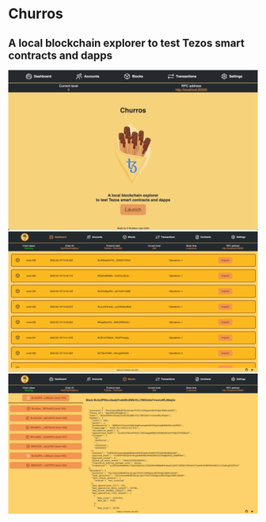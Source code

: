 # Churros

## A local blockchain explorer to test Tezos smart contracts and dapps

![screenshot](https://raw.githubusercontent.com/BubblesLabs/churros/no-electron/public/img/screenshot.png)
![screenshot](https://raw.githubusercontent.com/BubblesLabs/churros/no-electron/public/img/screenshot2.png)
![screenshot](https://raw.githubusercontent.com/BubblesLabs/churros/no-electron/public/img/screenshot3.png)
